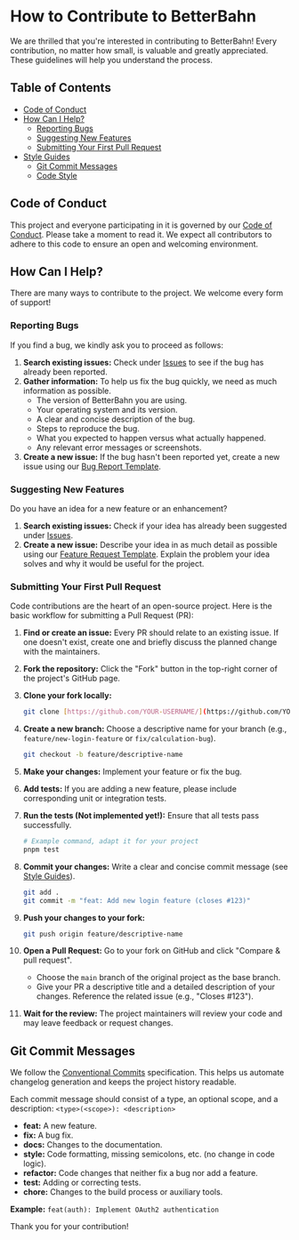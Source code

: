 # How to Contribute to BetterBahn

We are thrilled that you're interested in contributing to BetterBahn! Every contribution, no matter how small, is valuable and greatly appreciated. These guidelines will help you understand the process.

## Table of Contents

* [Code of Conduct](#code-of-conduct)
* [How Can I Help?](#how-can-i-help)
  * [Reporting Bugs](#reporting-bugs)
  * [Suggesting New Features](#suggesting-new-features)
  * [Submitting Your First Pull Request](#submitting-your-first-pull-request)
* [Style Guides](#style-guides)
  * [Git Commit Messages](#git-commit-messages)
  * [Code Style](#code-style)

## Code of Conduct

This project and everyone participating in it is governed by our [Code of Conduct](/CODE_OF_CONDUCT.md). Please take a moment to read it. We expect all contributors to adhere to this code to ensure an open and welcoming environment.

## How Can I Help?

There are many ways to contribute to the project. We welcome every form of support!

### Reporting Bugs

If you find a bug, we kindly ask you to proceed as follows:

1. **Search existing issues:** Check under [Issues](https://github.com/l2xu/betterbahn/issues) to see if the bug has already been reported.
2. **Gather information:** To help us fix the bug quickly, we need as much information as possible.
    * The version of BetterBahn you are using.
    * Your operating system and its version.
    * A clear and concise description of the bug.
    * Steps to reproduce the bug.
    * What you expected to happen versus what actually happened.
    * Any relevant error messages or screenshots.
3. **Create a new issue:** If the bug hasn't been reported yet, create a new issue using our [Bug Report Template](https://github.com/l2xu/betterbahn/issues/new?template=bug_report.md).

### Suggesting New Features

Do you have an idea for a new feature or an enhancement?

1. **Search existing issues:** Check if your idea has already been suggested under [Issues](https://github.com/l2xu/betterbahn/issues).
2. **Create a new issue:** Describe your idea in as much detail as possible using our [Feature Request Template](https://github.com/l2xu/betterbahn/issues/new?template=feature_request.md). Explain the problem your idea solves and why it would be useful for the project.

### Submitting Your First Pull Request

Code contributions are the heart of an open-source project. Here is the basic workflow for submitting a Pull Request (PR):

1. **Find or create an issue:** Every PR should relate to an existing issue. If one doesn't exist, create one and briefly discuss the planned change with the maintainers.
2. **Fork the repository:** Click the "Fork" button in the top-right corner of the project's GitHub page.
3. **Clone your fork locally:**

    ```bash
    git clone [https://github.com/YOUR-USERNAME/](https://github.com/YOUR-USERNAME/)betterbahn.git
    ```

4. **Create a new branch:** Choose a descriptive name for your branch (e.g., `feature/new-login-feature` or `fix/calculation-bug`).

    ```bash
    git checkout -b feature/descriptive-name
    ```

5. **Make your changes:** Implement your feature or fix the bug.
6. **Add tests:** If you are adding a new feature, please include corresponding unit or integration tests.
7. **Run the tests (Not implemented yet!):** Ensure that all tests pass successfully.

    ```bash
    # Example command, adapt it for your project
    pnpm test
    ```

8. **Commit your changes:** Write a clear and concise commit message (see [Style Guides](#git-commit-messages)).

    ```bash
    git add .
    git commit -m "feat: Add new login feature (closes #123)"
    ```

9. **Push your changes to your fork:**

    ```bash
    git push origin feature/descriptive-name
    ```

10. **Open a Pull Request:** Go to your fork on GitHub and click "Compare & pull request".
    * Choose the `main` branch of the original project as the base branch.
    * Give your PR a descriptive title and a detailed description of your changes. Reference the related issue (e.g., "Closes #123").
11. **Wait for the review:** The project maintainers will review your code and may leave feedback or request changes.

## Git Commit Messages

We follow the [Conventional Commits](https://www.conventionalcommits.org/en/v1.0.0/) specification. This helps us automate changelog generation and keeps the project history readable.

Each commit message should consist of a type, an optional scope, and a description:
`<type>(<scope>): <description>`

* **feat:** A new feature.
* **fix:** A bug fix.
* **docs:** Changes to the documentation.
* **style:** Code formatting, missing semicolons, etc. (no change in code logic).
* **refactor:** Code changes that neither fix a bug nor add a feature.
* **test:** Adding or correcting tests.
* **chore:** Changes to the build process or auxiliary tools.

**Example:** `feat(auth): Implement OAuth2 authentication`

Thank you for your contribution!
